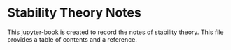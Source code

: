 # Stability Theory Notes

This jupyter-book is created to record the notes of stability theory. This file provides a table of contents and a reference.

```{tableofcontents}
```

```{bibliography}
```